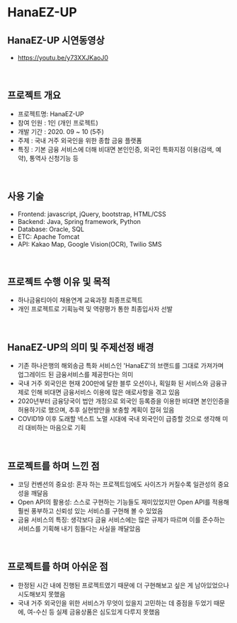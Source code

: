 # HanaEZ-UP


## HanaEZ-UP 시연동영상
- https://youtu.be/y73XXJKaoJ0

<br />

## 프로젝트 개요

- 프로젝트명: HanaEZ-UP
- 참여 인원 : 1인 (개인 프로젝트)
- 개발 기간 : 2020. 09 ~ 10 (5주)
- 주제 : 국내 거주 외국인을 위한 종합 금융 플랫폼
- 특징 : 기본 금융 서비스에 더해 비대면 본인인증, 외국인 특화지점 이용(검색, 예약), 통역사 신청기능 등

<br />

## 사용 기술

- Frontend: javascript, jQuery, bootstrap, HTML/CSS
- Backend: Java, Spring framework, Python
- Database: Oracle, SQL
- ETC: Apache Tomcat
- API: Kakao Map, Google Vision(OCR), Twilio SMS

<br />

## 프로젝트 수행 이유 및 목적

- 하나금융티아이 채용연계 교육과정 최종프로젝트
- 개인 프로젝트로 기획능력 및 역량평가 통한 최종입사자 선발

<br />

## HanaEZ-UP의 의미 및 주제선정 배경

- 기존 하나은행의 해외송금 특화 서비스인 'HanaEZ'의 브랜드를 그대로 가져가며 업그레이드 된 금융서비스를 제공한다는 의미
- 국내 거주 외국인은 현재 200만에 달한 블루 오션이나, 획일화 된 서비스와 금융규제로 인해 비대면 금융서비스 이용에 많은 애로사항을 겪고 있음
- 2020년부터 금융당국이 법안 개정으로 외국인 등록증을 이용한 비대면 본인인증을 허용하기로 했으며, 추후 실현방안을 보충할 계획이 잡혀 있음
- COVID19 이후 도래할 넥스트 노멀 시대에 국내 외국인이 급증할 것으로 생각해 미리 대비하는 마음으로 기획

<br />

## 프로젝트를 하며 느낀 점

- 코딩 컨벤션의 중요성: 혼자 하는 프로젝트임에도 사이즈가 커질수록 일관성의 중요성을 깨달음
- Open API의 활용성: 스스로 구현하는 기능들도 재미있었지만 Open API를 적용해 훨씬 풍부하고 신뢰성 있는 서비스를 구현해 볼 수 있었음
- 금융 서비스의 특징: 생각보다 금융 서비스에는 많은 규제가 따르며 이를 준수하는 서비스를 기획해 내기 힘들다는 사실을 깨달았음

<br />

## 프로젝트를 하며 아쉬운 점

- 한정된 시간 내에 진행된 프로젝트였기 때문에 더 구현해보고 싶은 게 남아있었으나 시도해보지 못했음
- 국내 거주 외국인을 위한 서비스가 무엇이 있을지 고민하는 데 중점을 두었기 때문에, 여-수신 등 실제 금융상품은 심도있게 다루지 못했음

<br />
